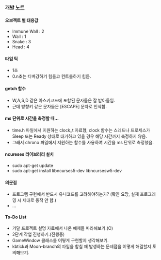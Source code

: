 ### 개발 노트

#### 오브젝트 별 대응값

- Immune Wall : 2
- Wall : 1
- Snake : 3
- Head : 4

#### 타임 틱

 - 1초
 - 0.n초는 디버깅하기 힘들고 컨트롤하기 힘듬.

#### getch 함수

 - W,A,S,D 같은 아스키코드에 포함된 문자들은 잘 받아들임.
 - 근데 방향키 같은 문자들은 [ESCAPE] 문자로 인식함.

#### ms 단위로 시간을 측정할 때...

 - time.h 파일에서 지원하는 clock_t 자료형, clock 함수는 스레드나 프로세스가 Sleep 또는 Ready 상태로 대기하고 있을 경우 해당 시간까지 측정하지 않음.
 - 그래서 chrono 파일에서 지원하는 함수를 사용하여 시간을 ms 단위로 측정했음.

#### ncureses 라이브러리 설치

- sudo apt-get update
- sudo apt-get install libncurses5-dev libncursesw5-dev

#### 의문점

- 프로그램 구현에서 반드시 유니코드를 고려해야하는가? (확인 요망, 실제 프로그래밍 시 제대로 동작 안 함.)
- ...

#### To-Do List

- 기말 프로젝트 설명 자료에서 나온 예제들 따라해보기.(O)
- 2단계 작업 진행하기.(진행중)
- GameWindow 클래스를 어떻게 구현할지 생각해보기.
- kbtick과 Moon-branch의 파일을 합칠 때 발생하는 문제점을 어떻게 해결할지 토의해보기.
